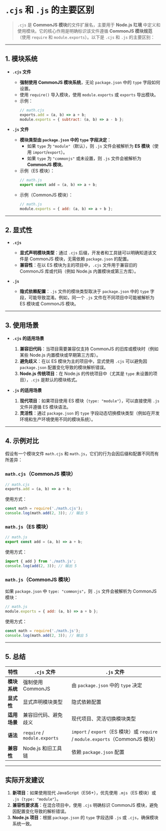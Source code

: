 # `.cjs` 和 `.js` 的主要区别

> `.cjs` 是 **CommonJS 模块**的文件扩展名，主要用于 **Node.js 玒境** 中定义和使用模块。它的核心作用是明确标识该文件遵循 **CommonJS 模块规范**（使用 `require` 和 `module.exports`）。以下是 `.cjs` 和 `.js` 的主要区别：

---

## **1. 模块系统**
- **`.cjs` 文件**  
  
  - **强制使用 CommonJS 模块系统**，无论 `package.json` 中的 `type` 字段如何设置。  
  - 使用 `require()` 导入模块，使用 `module.exports` 或 `exports` 导出模块。  
  - 示例：
    ```javascript
    // math.cjs
    exports.add = (a, b) => a + b;
    module.exports = { subtract: (a, b) => a - b };
    ```
  
- **`.js` 文件**  
  - **模块类型由 `package.json` 中的 `type` 字段决定**：  
    - 如果 `type` 为 `"module"`（默认），则 `.js` 文件会被解析为 **ES 模块**（使用 `import`/`export`）。  
    - 如果 `type` 为 `"commonjs"` 或未设置，则 `.js` 文件会被解析为 **CommonJS 模块**。  
  - 示例（ES 模块）：
    ```javascript
    // math.js
    export const add = (a, b) => a + b;
    ```
  - 示例（CommonJS 模块）：
    ```javascript
    // math.js
    module.exports = { add: (a, b) => a + b };
    ```

---

## **2. 显式性**
- **`.cjs`**  
  - **显式声明模块类型**：通过 `.cjs` 后缀，开发者和工具链可以明确知道该文件是 CommonJS 模块，无需依赖 `package.json` 的配置。  
  - **兼容性**：在以 ES 模块为主的项目中，`.cjs` 文件用于兼容旧的 CommonJS 库或代码（例如 Node.js 内置模块或第三方库）。

- **`.js`**  
  - **隐式依赖配置**：`.js` 文件的模块类型取决于 `package.json` 中的 `type` 字段，可能导致混淆。例如，同一个 `.js` 文件在不同项目中可能被解析为 ES 模块或 CommonJS 模块。

---

## **3. 使用场景**
- **`.cjs` 的适用场景**  
  1. **兼容旧代码**：当项目需要兼容仅支持 CommonJS 的旧库或模块时（例如某些 Node.js 内置模块或早期第三方库）。  
  2. **避免歧义**：在以 ES 模块为主的项目中，显式使用 `.cjs` 可以避免因 `package.json` 配置变化导致的模块解析错误。  
  3. **Node.js 传统项目**：在 Node.js 的传统项目中（尤其是 `type` 未设置的项目），`.cjs` 是默认的模块格式。

- **`.js` 的适用场景**  
  1. **现代项目**：如果项目使用 ES 模块（`type: "module"`），可以直接使用 `.js` 文件并遵循 ES 模块语法。  
  2. **灵活性**：通过 `package.json` 的 `type` 字段动态切换模块类型（例如在开发环境和生产环境使用不同的模块系统）。

---

## **4. 示例对比**
假设有一个模块文件 `math.cjs` 和 `math.js`，它们的行为会因后缀和配置不同而有所差异：

### **`math.cjs`（CommonJS 模块）**
```javascript
// math.cjs
exports.add = (a, b) => a + b;
```
使用方式：
```javascript
const math = require('./math.cjs');
console.log(math.add(2, 3)); // 输出 5
```

### **`math.js`（ES 模块）**
```javascript
// math.js
export const add = (a, b) => a + b;
```
使用方式：
```javascript
import { add } from './math.js';
console.log(add(2, 3)); // 输出 5
```

### **`math.js`（CommonJS 模块）**
如果 `package.json` 中 `type: "commonjs"`，则 `.js` 文件会被解析为 CommonJS 模块：
```javascript
// math.js
module.exports = { add: (a, b) => a + b };
```
使用方式：
```javascript
const math = require('./math.js');
console.log(math.add(2, 3)); // 输出 5
```

---

## **5. 总结**
| 特性         | `.cjs` 文件                  | `.js` 文件                                                   |
| ------------ | ---------------------------- | ------------------------------------------------------------ |
| **模块系统** | 强制使用 CommonJS            | 由 `package.json` 中的 `type` 决定                           |
| **显式性**   | 显式声明模块类型             | 隐式依赖配置                                                 |
| **适用场景** | 兼容旧代码、避免歧义         | 现代项目、灵活切换模块类型                                   |
| **语法**     | `require` / `module.exports` | `import` / `export`（ES 模块）或 `require` / `module.exports`（CommonJS 模块） |
| **兼容性**   | Node.js 和旧工具链           | 依赖 `package.json` 配置                                     |

---

## **实际开发建议**
1. **新项目**：如果使用现代 JavaScript（ES6+），优先使用 `.mjs`（ES 模块）或 `.js`（`type: "module"`）。  
2. **兼容性要求高**：在混合项目中，使用 `.cjs` 明确标识 CommonJS 模块，避免因配置变化导致的解析错误。  
3. **Node.js 项目**：根据 `package.json` 的 `type` 字段选择 `.js` 或 `.cjs`，确保模块系统一致。